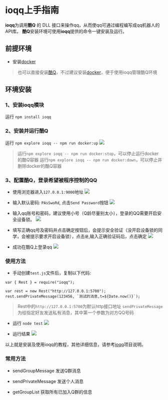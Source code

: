# ioqq上手指南

**ioqq**为调用**酷Q** 的 DLL 接口来操作qq，从而使qq可通过编程编写成qq机器人的API库。
**酷Q**安装环境可使用**ioqq**提供的命令一键安装及运行。

## 前提环境

- 安装[docker](https://www.docker.com/)

> 也可以直接安装[酷Q](https://cqp.cc/t/23253)，不过建议安装[docker](https://www.docker.com/)，便于使用ioqq管理酷Q环境


## 环境安装

### 1、安装ioqq模块
运行 `npm install ioqq`

### 2、安装并运行酷Q
运行 `npm explore ioqq -- npm run docker:up` 
![](https://upload-images.jianshu.io/upload_images/5664775-97735822a8c614e7.png?imageMogr2/auto-orient/strip%7CimageView2/2/w/1240)

> 运行`npm explore ioqq -- npm run docker:stop`，可以停止运行docker的酷Q容器
> 运行`npm explore ioqq -- npm run docker:down`，可以停止并删除docker的酷Q容器

### 3、配置酷Q，登录希望被程序控制的QQ

- 使用浏览器进入`127.0.0.1:9000`地址
![](https://upload-images.jianshu.io/upload_images/5664775-f298a5ce4b740886.png?imageMogr2/auto-orient/strip%7CimageView2/2/w/1240)

- 输入默认密码: `PAsSwoRd`, 点击`Send Password`按钮
![](https://upload-images.jianshu.io/upload_images/5664775-f263c921e1684b6b.png?imageMogr2/auto-orient/strip%7CimageView2/2/w/1240)

- 输入qq账号和密码，建议使用小号（Q龄尽量别太小），登录的QQ需要开启安全设备锁。
![](https://upload-images.jianshu.io/upload_images/5664775-141ca5356ad8a17d.png?imageMogr2/auto-orient/strip%7CimageView2/2/w/1240)

- 填写正确qq号及密码并点击确定按钮后，会提示安全验证（没开启设备锁的同学，会被提示要求开启设备锁），点击`是`,输入正确验证码后，点击确定
![](https://upload-images.jianshu.io/upload_images/5664775-b51771cf99ff1b8d.png?imageMogr2/auto-orient/strip%7CimageView2/2/w/1240)

- 成功在酷Q上登录qq
![](https://upload-images.jianshu.io/upload_images/5664775-abc12dfb0f9e239e.png?imageMogr2/auto-orient/strip%7CimageView2/2/w/1240)

### 使用方法

- 手动创建`test.js`文件后，复制以下代码:

```
var { Rest } = require("ioqq");

var rest = new Rest("http://127.0.0.1:5700");
rest.sendPrivateMessage(123456, `测试的消息,t=${Date.now()}`);
```
> Rest中的`http://127.0.0.1:5700`为默认http接口地址
> `sendPrivateMessage`为给指定好友发送私有消息，其中第一个参数为对方QQ号码

- 运行 `node test`
![](https://upload-images.jianshu.io/upload_images/5664775-1918974e3562e3a3.png?imageMogr2/auto-orient/strip%7CimageView2/2/w/1240)

- 运行结果
![](https://upload-images.jianshu.io/upload_images/5664775-5f8a3275585c4c05.png?imageMogr2/auto-orient/strip%7CimageView2/2/w/1240)

以上就是安装及使用ioqq的教程，其他详细信息，请参考[ioqq](https://github.com/zlq4863947/ioqq)项目说明。

### 常用方法

- sendGroupMessage
发送Q群消息

- sendPrivateMessage
发送个人消息

- getGroupList
获取所有已加入Q群的信息